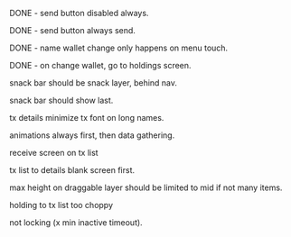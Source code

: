 DONE - send button disabled always.

DONE - send button always send.

DONE - name wallet change only happens on menu touch.

DONE - on change wallet, go to holdings screen.

snack bar should be snack layer, behind nav.

snack bar should show last.

tx details minimize tx font on long names.

animations always first, then data gathering.

receive screen on tx list

tx list to details blank screen first.

max height on draggable layer should be limited to mid if not many items.

holding to tx list too choppy

not locking (x min inactive timeout).